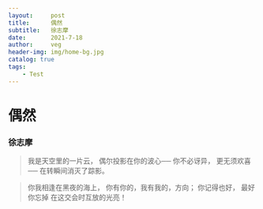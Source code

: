 ```yaml
---
layout:     post
title:      偶然
subtitle:   徐志摩
date:       2021-7-18
author:     veg
header-img: img/home-bg.jpg
catalog: true
tags:
    - Test
---
```


# 偶然
### 徐志摩
>我是天空里的一片云，
>偶尔投影在你的波心──
>你不必讶异，
>更无须欢喜──
>在转瞬间消灭了踪影。

>你我相逢在黑夜的海上，
>你有你的，我有我的，方向；
>你记得也好，
>最好你忘掉
>在这交会时互放的光亮！


